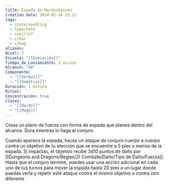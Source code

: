 ```yaml
---
title: Espada de Mordenkainen
creation date: 2024-02-14 23:21
tags:
  - state/seedling
  - type/note
  - conj/lv7
  - c/bar
  - c/mag
aliases: 
Nivel: 7
Escuela: "[[Evocación]]"
Tiempo_de_Lanzamiento: 1 accion
Alcance: "60"
Componente:
  - "[[Verbal]]"
  - "[[Somático]]"
Duración: 1 minuto
Ritual: 
Concentración: true
Clases:
  - "[[Bardo]]"
  - "[[Mago]]"
---
```

Creas un plano de fuerza con forma de espada que planea dentro del alcance. Dura mientras lo haga el conjuro.

Cuando aparece la espada, haces un ataque de conjuro cuerpo a cuerpo contra un objetivo de tu elección que se encuentre a 5 pies o menos de la espada. Si impactas, el objetivo recibe 3d10 puntos de daño por [[Dungeons and Dragons/Reglas/2) Combate/Daño/Tipo de Daño/Fuerza]]. Hasta que el conjuro termine, puedes usar una acción adicional en cada uno de tus turnos para mover la espada hasta 20 pies a un lugar donde puedas verla y repetir este ataque contra el mismo objetivo o contra otro diferente
